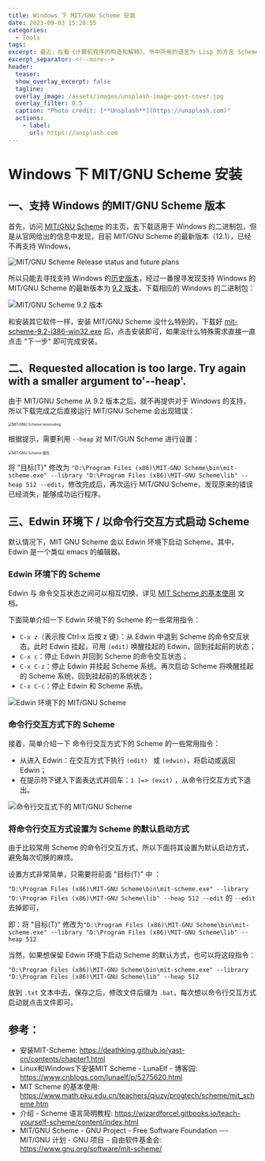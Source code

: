 ```yaml
---
title: Windows 下 MIT/GNU Scheme 安装
date: 2023-09-03 15:28:55
categories: 
  - Tools
tags: 
excerpt: 最近，在看《计算机程序的构造和解释》，书中所用的语言为 Lisp 的方言 Scheme，所以就需要安装一下，下面简单记录了安装的过程中的一些细节。
excerpt_separator: <!--more-->
header:
  teaser: 
  show_overlay_excerpt: false
  tagline: 
  overlay_image: /assets/images/unsplash-image-post-cover.jpg
  overlay_filter: 0.5
  caption: "Photo credit: [**Unsplash**](https://unsplash.com)"
  actions:
    - label: 
      url: https://unsplash.com
---
```

# Windows 下 MIT/GNU Scheme 安装
<!-- 摘要内容（首页显示） -->

<!--more-->
<!-- 正文内容 -->
## 一、支持 Windows 的MIT/GNU Scheme 版本

首先，访问 [MIT/GNU Scheme](https://www.gnu.org/software/mit-scheme/) 的主页，去下载适用于 Windows 的二进制包，但是从官网给出的信息中发现，目前 MIT/GNU Scheme 的最新版本（12.1），已经不再支持 Windows，

![MIT/GNU Scheme Release status and future plans](https://raw.githubusercontent.com/Yapwn/BlogDataBase/master/MIT%20GNU%20Scheme%20Release%20status%20and%20future%20plans.png)

所以只能去寻找支持 Windows 的[历史版本](https://ftp.gnu.org/gnu/mit-scheme/stable.pkg/)，经过一番搜寻发现支持 Windows 的 MIT/GNU Scheme 的最新版本为 [9.2 版本](https://ftp.gnu.org/gnu/mit-scheme/stable.pkg/9.2/)，下载相应的  Windows 的二进制包：

![MIT/GNU Scheme 9.2 版本](https://raw.githubusercontent.com/Yapwn/BlogDataBase/master/mit-scheme-9.2.png)

和安装其它软件一样，安装 MIT/GNU Scheme 没什么特别的，下载好 [mit-scheme-9.2-i386-win32.exe](https://ftp.gnu.org/gnu/mit-scheme/stable.pkg/9.2/mit-scheme-9.2-i386-win32.exe) 后，点击安装即可，如果没什么特殊需求直接一直点击 "下一步" 即可完成安装。

## 二、Requested allocation is too large. Try again with a smaller argument to'--heap'.

由于  MIT/GNU Scheme 从  9.2 版本之后，就不再提供对于 Windows  的支持，所以下载完成之后直接运行 MIT/GNU Scheme 会出现错误：

<img src="https://raw.githubusercontent.com/Yapwn/BlogDataBase/master/MIT/GNU%20Scheme%20terminating.png" alt="MIT/GNU Scheme terminating" style="zoom:50%;" />

根据提示，需要利用 `--heap` 对 MIT/GUN Scheme 进行设置：

<img src="https://raw.githubusercontent.com/Yapwn/BlogDataBase/master/MIT%20GNU%20Scheme%20%E5%B1%9E%E6%80%A7.png" alt="MIT/GNU Scheme 属性" style="zoom:50%;" />

将 "目标(T)" 修改为 `"D:\Program Files (x86)\MIT-GNU Scheme\bin\mit-scheme.exe" --library "D:\Program Files (x86)\MIT-GNU Scheme\lib" --heap 512 --edit`，修改完成后，再次运行 MIT/GNU Scheme，发现原来的错误已经消失，能够成功运行程序。

## 三、Edwin 环境下 / 以命令行交互方式启动 Scheme

默认情况下，MIT GNU Scheme 会以 Edwin 环境下启动 Scheme。其中，Edwin 是一个类似 emacs 的编辑器。

### Edwin 环境下的 Scheme

Edwin 与 命令交互状态之间可以相互切换，详见 [MIT Scheme 的基本使用](https://www.math.pku.edu.cn/teachers/qiuzy/progtech/scheme/mit_scheme.htm) 文档。

下面简单介绍一下 Edwin 环境下的 Scheme 的一些常用指令：

- `C-x z`（表示按 Ctrl-x 后按 z 键）：从 Edwin 中退到 Scheme 的命令交互状态。此时 Edwin 挂起，可用 `(edit)` 唤醒挂起的 Edwin，回到挂起前的状态；
- `C-x c`：停止 Edwin 并回到 Scheme 的命令交互状态；
- `C-x C-z`：停止 Edwin 并挂起 Scheme 系统。再次启动 Scheme 将唤醒挂起的 Scheme 系统，回到挂起前的系统状态；
- `C-x C-c`：停止 Edwin 和 Scheme 系统。

![Edwin 环境下的 MIT/GNU Scheme](https://raw.githubusercontent.com/Yapwn/BlogDataBase/master/Edwin%20scheme.png)

### 命令行交互方式下的 Scheme

接着，简单介绍一下 命令行交互方式下的 Scheme 的一些常用指令：

- 从进入 Edwin：在交互方式下执行 `(edit) ` 或 `(edwin)`，将启动或返回 Edwin；
- 在提示符下键入下面表达式并回车：`1 ]=> (exit)` ，从命令行交互方式下退出。

![命令行交互式下的 MIT/GNU Scheme](https://raw.githubusercontent.com/Yapwn/BlogDataBase/master/MIT%20Scheme%20%E4%BA%A4%E4%BA%92%E5%BC%8F.png)

### 将命令行交互方式设置为 Scheme 的默认启动方式

由于比较常用 Scheme 的命令行交互方式，所以下面将其设置为默认启动方式，避免每次切换的麻烦。

设置方式非常简单，只需要将前面 "目标(T)" 中 ：

`"D:\Program Files (x86)\MIT-GNU Scheme\bin\mit-scheme.exe" --library "D:\Program Files (x86)\MIT-GNU Scheme\lib" --heap 512 --edit` 的 `--edit` 去掉即可，

即：将 "目标(T)"  修改为`"D:\Program Files (x86)\MIT-GNU Scheme\bin\mit-scheme.exe" --library "D:\Program Files (x86)\MIT-GNU Scheme\lib" --heap 512`

当然，如果想保留 Edwin 环境下启动 Scheme 的默认方式，也可以将这段指令：

`"D:\Program Files (x86)\MIT-GNU Scheme\bin\mit-scheme.exe" --library "D:\Program Files (x86)\MIT-GNU Scheme\lib" --heap 512`

放到 `.txt` 文本中去，保存之后，修改文件后缀为 `.bat`，每次想以命令行交互方式启动就点击文件即可。

## 参考：

- 安装MIT-Scheme: https://deathking.github.io/yast-cn/contents/chapter1.html
- Linux和Windows下安装MIT Scheme - LunaElf - 博客园: https://www.cnblogs.com/lunaelf/p/5275620.html
- MIT Scheme 的基本使用: https://www.math.pku.edu.cn/teachers/qiuzy/progtech/scheme/mit_scheme.htm
- 介绍 - Scheme 语言简明教程: https://wizardforcel.gitbooks.io/teach-yourself-scheme/content/index.html
- MIT/GNU Scheme - GNU Project - Free Software Foundation --- MIT/GNU 计划 - GNU 项目 - 自由软件基金会: https://www.gnu.org/software/mit-scheme/